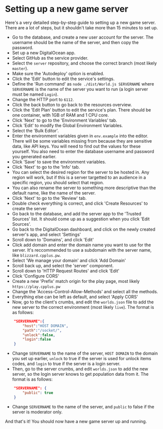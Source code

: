 # Setting up a new game server

Here's a very detailed step-by-step guide to setting up a new game server. There are a lot of steps, but it shouldn't take more than 15 minutes to set up.

-   Go to the database, and create a new user account for the server. The username should be the name of the server, and then copy the password.
-   Set up a new DigitalOcean app.
-   Select GitHub as the service provider.
-   Select the `server` repository, and choose the correct branch (most likely `master`).
-   Make sure the 'Autodeploy' option is enabled.
-   Click the 'Edit' button to edit the service's settings.
-   Define the 'Run command' as `node ./dist/World.js SERVERNAME` where `SERVERNAME` is the name of the server you want to run (a login server must be named `Login`).
-   Change the HTTP port to `6112`.
-   Click the back button to go back to the resources overview.
-   Click the 'Edit Plan' button to edit the service's plan. There should be one container, with 1GB of RAM and 1 CPU core.
-   Click 'Next' to go to the 'Environment Variables' tab.
-   Click 'Edit' to modify the Global Environment Variables.
-   Select the 'Bulk Editor'.
-   Enter the environment variables given in `env.example` into the editor. There will be some variables missing from because they are sensitive data, like API keys. You will need to find out the values for these yourself. You also need to enter the database username and password you generated earlier.
-   Click 'Save' to save the environment variables.
-   Click 'Next' to go to the 'Info' tab.
-   You can select the desired region for the server to be hosted in. Any region will work, but if this is a server targetted to an audience in a specific region, you should select that region.
-   You can also rename the server to something more descriptive than the default name, like the name of the server.
-   Click 'Next' to go to the 'Review' tab.
-   Double check everything is correct, and click 'Create Resources' to create the server
-   Go back to the database, and add the server app to the 'Trusted Sources' list. It should come up as a suggestion when you click 'Edit Sources'.
-   Go back to the DigitalOcean dashboard, and click on the newly created server's app, and select 'Settings'
-   Scroll down to 'Domains', and click 'Edit'
-   Click add domain and enter the domain name you want to use for the server. It's reccommended to use a subdomain with the server name, like `blizzard.cpplus.pw`.
-   Select 'We manage your domain' and click 'Add Domain'
-   Scroll back up, and select the 'server' component.
-   Scroll down to 'HTTP Request Routes' and click 'Edit'
-   Click 'Configure CORS'
-   Create a new 'Prefix' match origin for the play page, most likely `https://play.cpplus.pw`
-   Change the 'Access-Control-Allow-Methods' and select all the methods.
-   Everything else can be left as default, and select 'Apply CORS'
-   Now, go to the client's crumbs, and edit the `worlds.json` file to add the new server to the correct environment (most likely `live`). The format is as follows:

```json
    "SERVERNAME":{
        "host":"HOST DOMAIN",
        "path":"/socket/",
        "unlock":false,
        "login":false
    }
```

-   Change `SERVERNAME` to the name of the server, `HOST DOMAIN` to the domain you set up earlier, `unlock` to true if the server is used for unlock items codes, and `login` to true if the server is a login server.
-   Then, go to the server crumbs, and edit `worlds.json` to add the new server, so the login server knows to get population data from it. The format is as follows:

```json
    "SERVERNAME": {
        "public": true
    }
```

-   Change `SERVERNAME` to the name of the server, and `public` to false if the server is moderator only.

And that's it! You should now have a new game server up and running.
